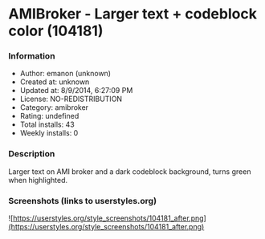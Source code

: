 # AMIBroker - Larger text + codeblock color (104181)

### Information
- Author: emanon (unknown)
- Created at: unknown
- Updated at: 8/9/2014, 6:27:09 PM
- License: NO-REDISTRIBUTION
- Category: amibroker
- Rating: undefined
- Total installs: 43
- Weekly installs: 0


### Description
Larger text on AMI broker and a dark codeblock background, turns green when highlighted.


### Screenshots (links to userstyles.org)
![https://userstyles.org/style_screenshots/104181_after.png](https://userstyles.org/style_screenshots/104181_after.png)



